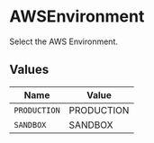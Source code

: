 # AWSEnvironment

Select the AWS Environment.


## Values

| Name         | Value        |
| ------------ | ------------ |
| `PRODUCTION` | PRODUCTION   |
| `SANDBOX`    | SANDBOX      |